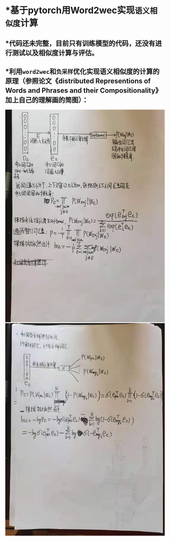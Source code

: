 *基于pytorch用Word2wec实现`语义相似度`计算
====
*代码还未完整，目前只有训练模型的代码，还没有进行测试以及相似度计算与评估。
----
*利用`word2wec`和`负采样`优化实现语义相似度的计算的原理（参照论文《distributed Representions of Words and Phrases and their Compositionality》加上自己的理解画的简图）：
----
![image](https://github.com/mx-qiaoxinran/wrod2vec-model/blob/main/img-folder/img1.jpg)
![image](https://github.com/mx-qiaoxinran/wrod2vec-model/blob/main/img-folder/img2.jpg)
